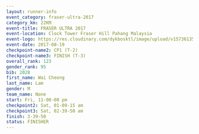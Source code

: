```yaml
---
layout: runner-info 
event_category: fraser-ultra-2017 
category_km: 22KM 
event-title: FRASER ULTRA 2017 
event-location: Clock Tower Fraser Hill Pahang Malaysia 
event-logo: https://res.cloudinary.com/dykbosktl/image/upload/v1573613535/Logo/logo_mfst7w.jpg 
event-date: 2017-08-19 
checkpoint-name2: CP1 (T-2) 
checkpoint-name3: FINISH (T-3) 
overall_rank: 123
gender_rank: 95
bib: 2028
first_name: Wai Cheong
last_name: Lam
gender: M
team_name: None
start: Fri, 11-00-00 pm
checkpoint2: Sat, 01-09-15 am
checkpoint3: Sat, 02-39-50 am
finish: 3-39-50
status: FINISHER
---
```

